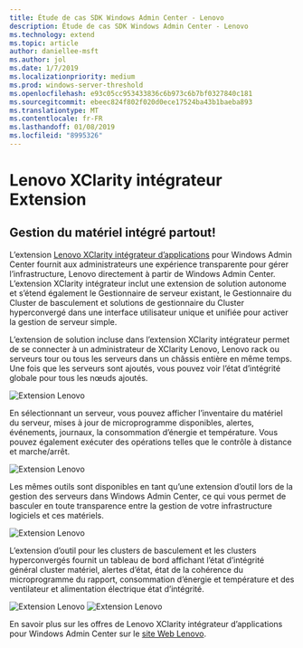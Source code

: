 ```yaml
---
title: Étude de cas SDK Windows Admin Center - Lenovo
description: Étude de cas SDK Windows Admin Center - Lenovo
ms.technology: extend
ms.topic: article
author: daniellee-msft
ms.author: jol
ms.date: 1/7/2019
ms.localizationpriority: medium
ms.prod: windows-server-threshold
ms.openlocfilehash: e93c05cc953433836c6b973c6b7bf0327840c181
ms.sourcegitcommit: ebeec824f802f020d0ece17524ba43b1baeba893
ms.translationtype: MT
ms.contentlocale: fr-FR
ms.lasthandoff: 01/08/2019
ms.locfileid: "8995326"
---
```

# Lenovo XClarity intégrateur Extension

## Gestion du matériel intégré partout!

L’extension [Lenovo XClarity intégrateur d’applications](https://www.lenovo.com/us/en/data-center/software/systems-management/XClarity-Integrator/p/WMD00000370) pour Windows Admin Center fournit aux administrateurs une expérience transparente pour gérer l’infrastructure, Lenovo directement à partir de Windows Admin Center. L’extension XClarity intégrateur inclut une extension de solution autonome et s’étend également le Gestionnaire de serveur existant, le Gestionnaire du Cluster de basculement et solutions de gestionnaire du Cluster hyperconvergé dans une interface utilisateur unique et unifiée pour activer la gestion de serveur simple. 

L’extension de solution incluse dans l’extension XClarity intégrateur permet de se connecter à un administrateur de XClarity Lenovo, Lenovo rack ou serveurs tour ou tous les serveurs dans un châssis entière en même temps. Une fois que les serveurs sont ajoutés, vous pouvez voir l’état d’intégrité globale pour tous les nœuds ajoutés.

![Extension Lenovo](../../media/extend-case-study-lenovo/lenovo-1.png)

En sélectionnant un serveur, vous pouvez afficher l’inventaire du matériel du serveur, mises à jour de microprogramme disponibles, alertes, événements, journaux, la consommation d’énergie et température. Vous pouvez également exécuter des opérations telles que le contrôle à distance et marche/arrêt.

![Extension Lenovo](../../media/extend-case-study-lenovo/lenovo-2.png)

Les mêmes outils sont disponibles en tant qu’une extension d’outil lors de la gestion des serveurs dans Windows Admin Center, ce qui vous permet de basculer en toute transparence entre la gestion de votre infrastructure logiciels et ces matériels.

![Extension Lenovo](../../media/extend-case-study-lenovo/lenovo-3.png)

L’extension d’outil pour les clusters de basculement et les clusters hyperconvergés fournit un tableau de bord affichant l’état d’intégrité général cluster matériel, alertes d’état, état de la cohérence du microprogramme du rapport, consommation d’énergie et température et des ventilateur et alimentation électrique état d’intégrité.

![Extension Lenovo](../../media/extend-case-study-lenovo/lenovo-4.png)
![Extension Lenovo](../../media/extend-case-study-lenovo/lenovo-5.png)

En savoir plus sur les offres de Lenovo XClarity intégrateur d’applications pour Windows Admin Center sur le [site Web Lenovo](https://support.lenovo.com/us/en/solutions/ht507549).